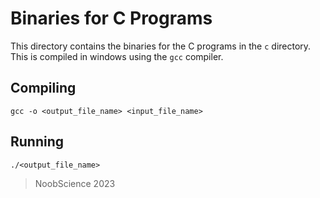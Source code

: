 # Binaries for C Programs

This directory contains the binaries for the C programs in the `c` directory.
This is compiled in windows using the `gcc` compiler.

## Compiling
```shell
gcc -o <output_file_name> <input_file_name>
```

## Running
```shell
./<output_file_name>
```

> NoobScience 2023